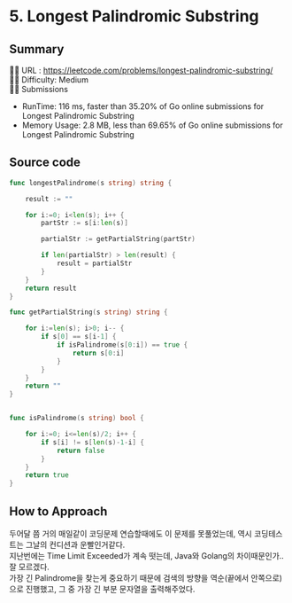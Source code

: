 # 5. Longest Palindromic Substring

## Summary
🙇‍♂️ URL : https://leetcode.com/problems/longest-palindromic-substring/  
🤷‍♂️ Difficulty: Medium  
💆‍♂️ Submissions
- RunTime:  116 ms, faster than 35.20% of Go online submissions for Longest Palindromic Substring
- Memory Usage: 2.8 MB, less than 69.65% of Go online submissions for Longest Palindromic Substring   

## Source code
```go
func longestPalindrome(s string) string {

    result := ""

    for i:=0; i<len(s); i++ {
        partStr := s[i:len(s)] 

        partialStr := getPartialString(partStr)

        if len(partialStr) > len(result) {
            result = partialStr
        }
    }
    return result
}

func getPartialString(s string) string {

    for i:=len(s); i>0; i-- {
        if s[0] == s[i-1] {
            if isPalindrome(s[0:i]) == true {
                return s[0:i]
            }
        }
    }
    return ""
}


func isPalindrome(s string) bool {

    for i:=0; i<=len(s)/2; i++ {
        if s[i] != s[len(s)-1-i] {
            return false
        }
    }
    return true
}
```

## How to Approach
두어달 쯤 거의 매일같이 코딩문제 연습할때에도 이 문제를 못풀었는데, 역시 코딩테스트는 그날의 컨디션과 운빨인거같다.  
지난번에는 Time Limit Exceeded가 계속 떳는데, Java와 Golang의 차이때문인가.. 잘 모르겠다.  
가장 긴 Palindrome을 찾는게 중요하기 때문에 검색의 방향을 역순(끝에서 안쪽으로)으로 진행했고, 그 중 가장 긴 부분 문자열을 출력해주었다.
